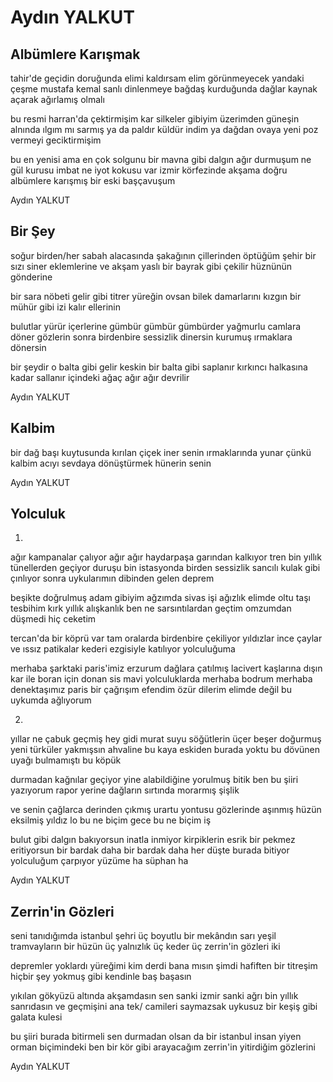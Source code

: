 # Aydın YALKUT

## Albümlere Karışmak

tahir'de geçidin doruğunda
elimi kaldırsam elim görünmeyecek 
yandaki çeşme mustafa kemal sanlı
dinlenmeye bağdaş kurduğunda
dağlar kaynak açarak ağırlamış olmalı

bu resmi harran'da çektirmişim
kar silkeler gibiyim üzerimden
güneşin alnında ılgım mı sarmış
ya da paldır küldür indim ya dağdan ovaya
yeni poz vermeyi geciktirmişim

bu en yenisi ama en çok solgunu
bir mavna gibi dalgın ağır durmuşum
ne gül kurusu imbat ne iyot kokusu var
izmir körfezinde akşama doğru
albümlere karışmış bir eski başçavuşum

Aydın YALKUT

##  Bir Şey

soğur birden/her sabah alacasında
şakağının çillerinden öptüğüm şehir
bir sızı siner eklemlerine
ve akşam
yaslı bir bayrak gibi çekilir
hüznünün gönderine

bir sara nöbeti gelir gibi
titrer yüreğin
ovsan bilek damarlarını
kızgın bir mühür gibi
izi kalır ellerinin

bulutlar yürür içerlerine
gümbür gümbür gümbürder
yağmurlu camlara döner gözlerin
sonra birdenbire sessizlik
dinersin
kurumuş ırmaklara dönersin

bir şeydir o balta gibi gelir
keskin bir balta gibi
saplanır kırkıncı halkasına kadar
sallanır içindeki ağaç
ağır ağır devrilir

Aydın YALKUT

## Kalbim

bir dağ başı kuytusunda kırılan çiçek
iner senin ırmaklarında yunar
çünkü kalbim
acıyı sevdaya dönüştürmek 
hünerin senin

Aydın YALKUT

## Yolculuk

1.
ağır kampanalar çalıyor ağır ağır
haydarpaşa garından kalkıyor tren
bin yıllık tünellerden geçiyor
duruşu bin istasyonda birden
sessizlik sancılı kulak gibi çınlıyor
sonra uykularımın dibinden gelen deprem

beşikte doğrulmuş adam gibiyim
ağzımda sivas işi ağızlık
elimde oltu taşı tesbihim
kırk yıllık alışkanlık
ben ne sarsıntılardan geçtim
omzumdan düşmedi hiç ceketim

tercan'da bir köprü var tam oralarda
birdenbire çekiliyor yıldızlar
ince çaylar ve ıssız patikalar kederi
ezgisiyle katılıyor yolculuğuma

merhaba şarktaki paris'imiz erzurum
dağlara çatılmış lacivert kaşlarına
dışın kar ile boran için donan sis
mavi yolculuklarda merhaba bodrum
merhaba denektaşımız paris
bir çağrışım efendim özür dilerim
elimde değil bu uykumda ağlıyorum

2.
yıllar ne çabuk geçmiş hey gidi murat suyu
söğütlerin üçer beşer doğurmuş
yeni türküler yakmışsın ahvaline
bu kaya eskiden burada yoktu
bu dövünen uyağı bulmamıştı bu köpük

durmadan kağnılar geçiyor yine
alabildiğine yorulmuş bitik
ben bu şiiri yazıyorum rapor yerine 
dağların sırtında morarmış şişlik

ve senin çağlarca derinden çıkmış
urartu yontusu gözlerinde
aşınmış hüzün eksilmiş yıldız
lo bu ne biçim gece bu ne biçim iş

bulut gibi dalgın bakıyorsun
inatla inmiyor kirpiklerin
esrik bir pekmez eritiyorsun
bir bardak daha bir bardak daha
her düşte burada bitiyor yolculuğum
çarpıyor yüzüme ha süphan ha

Aydın YALKUT

## Zerrin'in Gözleri

seni tanıdığımda istanbul şehri
üç boyutlu bir mekândın
sarı yeşil tramvayların bir
hüzün üç yalnızlık üç keder üç
zerrin'in gözleri iki

depremler yoklardı yüreğimi
kim derdi bana mısın
şimdi hafiften bir titreşim
hiçbir şey yokmuş gibi
kendinle baş başasın

yıkılan gökyüzü altında akşamdasın
sen sanki izmir sanki ağrı
bin yıllık sanrıdasın
ve geçmişini ana tek/ camileri saymazsak
uykusuz bir keşiş gibi galata kulesi

bu şiiri burada bitirmeli
sen durmadan olsan da bir istanbul
insan yiyen orman biçimindeki
ben bir kör gibi arayacağım
zerrin'in yitirdiğim gözlerini

Aydın YALKUT